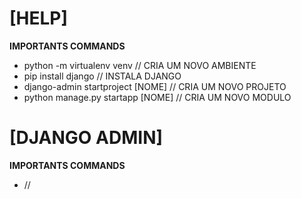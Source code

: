 # [HELP]

<p><b>IMPORTANTS COMMANDS</b></p>
<ul>
    <li>python -m virtualenv venv           // CRIA UM NOVO AMBIENTE</li>
    <li>pip install django                  // INSTALA DJANGO</li>
    <li>django-admin startproject [NOME]    // CRIA UM NOVO PROJETO</li>
    <li>python manage.py startapp [NOME]    // CRIA UM NOVO MODULO</li>
</ul>

# [DJANGO ADMIN]

<p><b>IMPORTANTS COMMANDS</b></p>
<ul>
    <li>  // </li>
</ul>





